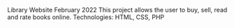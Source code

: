 Library Website
February 2022
This project allows the user to buy, sell, read and rate books online. Technologies: HTML, CSS, PHP
